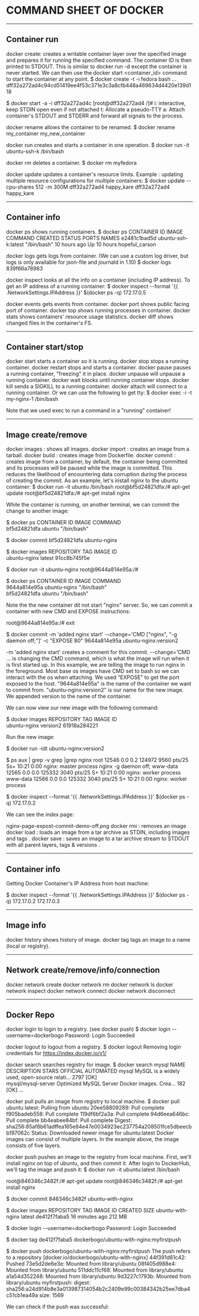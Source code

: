 # COMMAND SHEET OF DOCKER
------------------------------------------------------------------------------
## Container run
docker create: creates a writable container layer over the specified image and prepares it for running the specified command. The container ID is then printed to STDOUT. This is similar to docker run -d except the container is never started. We can then use the docker start <container_id> command to start the container at any point.
$ docker create -t -i fedora bash
...
dff32a272ad4c94cd51419ee4f53c371e3c3a8cfb448a469634d4420e139d118

$ docker start -a -i dff32a272ad4c
[root@dff32a272ad4 /]# 
i: interactive, keep STDIN open even if not attached
t: Allocate a pseudo-TTY
a: Attach container's STDOUT and STDERR and forward all signals to the process.

docker rename allows the container to be renamed.
$ docker rename my_container my_new_container

docker run creates and starts a container in one operation.
$ docker run -it ubuntu-ssh-k /bin/bash

docker rm deletes a container.
$ docker rm myfedora

docker update updates a container's resource limits. Example : updating multiple resource configurations for multiple containers:
$ docker update --cpu-shares 512 -m 300M dff32a272ad4 happy_kare
dff32a272ad4
happy_kare

------------------------------------------------------------------------------

## Container info
docker ps shows running containers.
$ docker ps 
CONTAINER ID        IMAGE                 COMMAND             CREATED             STATUS              PORTS               NAMES
e2481c1bad5d        ubuntu-ssh-k:latest   "/bin/bash"         10 hours ago        Up 10 hours                             hopeful_carson 

docker logs gets logs from container. (We can use a custom log driver, but logs is only available for json-file and journald in 1.10)
$ docker logs 839f66a78983

docker inspect looks at all the info on a container (including IP address).
To get an IP address of a running container:
$ docker inspect --format '{{ .NetworkSettings.IPAddress }}' $(docker ps -q)
172.17.0.5

docker events gets events from container.
docker port shows public facing port of container.
docker top shows running processes in container.
docker stats shows containers' resource usage statistics.
docker diff shows changed files in the container's FS.


------------------------------------------------------------------------------


## Container start/stop

docker start starts a container so it is running.
docker stop stops a running container.
docker restart stops and starts a container.
docker pause pauses a running container, "freezing" it in place.
docker unpause will unpause a running container.
docker wait blocks until running container stops.
docker kill sends a SIGKILL to a running container.
docker attach will connect to a running container.
Or we can use the following to get tty:
$ docker exec -i -t my-nginx-1 /bin/bash

Note that we used exec to run a command in a "running" container!



------------------------------------------------------------------------------


 
## Image create/remove

docker images : shows all images.
docker import : creates an image from a tarball.
docker build : creates image from Dockerfile.
docker commit : creates image from a container, by default, the container being committed and its processes will be paused while the image is committed. This reduces the likelihood of encountering data corruption during the process of creating the commit. As an example, let's install nginx to the ubuntu container:
$ docker run -it ubuntu /bin/bash
root@bf5d24821dfa:/# apt-get update
root@bf5d24821dfa:/# apt-get install nginx

While the container is running, on another terminal, we can commit the change to another image:

$ docker ps
CONTAINER ID        IMAGE               COMMAND             
bf5d24821dfa        ubuntu              "/bin/bash"  

$ docker commit bf5d24821dfa ubuntu-nginx

$ docker images
REPOSITORY       TAG                 IMAGE ID            
ubuntu-nginx     latest              91cc8b745f5e 

$ docker run -it ubuntu-nginx
root@9644a814e95a:/#

$ docker ps
CONTAINER ID        IMAGE               COMMAND            
9644a814e95a        ubuntu-nginx        "/bin/bash"       
bf5d24821dfa        ubuntu              "/bin/bash"       

Note the the new container dit not start "nginx" server. So, we can commit a container with new CMD and EXPOSE instructions:

root@9644a814e95a:/# exit

$ docker commit -m 'added nginx start' --change='CMD ["nginx", "-g daemon off;"]' -c "EXPOSE 80" 9644a814e95a ubuntu-nginx:version2


-m 'added nginx start' creates a comment for this commit.
--change='CMD ... is changing the CMD command, which is what the image will run when it is first started up. In this example, we are telling the image to run nginx in the foreground. Most base os images have CMD set to bash so we can interact with the os when attaching.
We used "EXPOSE" to get the port exposed to the host.
"9644a814e95a" is the name of the container we want to commit from.
"ubuntu-nginx:version2" is our name for the new image. We appended version to the name of the container.

We can now view our new image with the following command:

$ docker images
REPOSITORY         TAG                 IMAGE ID            
ubuntu-nginx       version2            61918a284221

Run the new image:

$ docker run -idt ubuntu-nginx:version2

$ ps aux | grep -v grep |grep nginx
root     12546  0.0  0.2 124972  9560 pts/25   Ss+  10:21   0:00 nginx: master process nginx -g daemon off;
www-data 12565  0.0  0.0 125332  3040 pts/25   S+   10:21   0:00 nginx: worker process
www-data 12566  0.0  0.0 125332  3040 pts/25   S+   10:21   0:00 nginx: worker process

$ docker inspect --format '{{ .NetworkSettings.IPAddress }}' $(docker ps -q)
172.17.0.2

We can see the index page:

nginx-page-expost-commit-demo-off.png
docker rmi : removes an image
docker load : loads an image from a tar archive as STDIN, including images and tags
.
docker save : saves an image to a tar archive stream to STDOUT with all parent layers, tags & versions
.



------------------------------------------------------------------------------


 
## Container info
Getting Docker Container's IP Address from host machine:

$ docker inspect --format '{{ .NetworkSettings.IPAddress }}' $(docker ps -q)
172.17.0.2
172.17.0.3


------------------------------------------------------------------------------

 
## Image info
docker history shows history of image.
docker tag tags an image to a name (local or registry).

------------------------------------------------------------------------------

## Network create/remove/info/connection
docker network create
docker network rm
docker network ls
docker network inspect
docker network connect
docker network disconnect



------------------------------------------------------------------------------


 
## Docker Repo
docker login to login to a registry. (see docker push)
$ docker login --username=dockerbogo
Password: 
Login Succeeded

docker logout to logout from a registry.
$ docker logout
Removing login credentials for https://index.docker.io/v1/

docker search searches registry for image.
$ docker search mysql
NAME                       DESCRIPTION                                     STARS     OFFICIAL   AUTOMATED
mysql                      MySQL is a widely used, open-source relati...   2797      [OK]       
mysql/mysql-server         Optimized MySQL Server Docker images. Crea...   182                  [OK]
...

docker pull pulls an image from registry to local machine.
$ docker pull ubuntu
latest: Pulling from ubuntu
20ee58809289: Pull complete 
f905badeb558: Pull complete 
119df6bf2a3a: Pull complete 
94d6eea646bc: Pull complete 
bb4eabee84bf: Pull complete 
Digest: sha256:85af8b61adffea165e84e47e0034923ec237754a208501fce5dbeecbb197062c
Status: Downloaded newer image for ubuntu:latest
Docker images can consist of multiple layers. In the example above, the image consists of five layers.


docker push pushes an image to the registry from local machine. First, we'll install nginx on top of ubuntu, and then commit it. After login to DockerHub, we'll tag the image and push it:
$ docker run -it ubuntu:latest /bin/bash

root@846346c3482f:/# apt-get update
root@846346c3482f:/# apt-get install nginx

$ docker commit 846346c3482f ubuntu-with-nginx

$ docker images
REPOSITORY           TAG      IMAGE ID        CREATED         SIZE
ubuntu-with-nginx    latest   de412f7faba5   16 minutes ago  212 MB

$ docker login --username=dockerbogo
Password: 
Login Succeeded

$ docker tag de412f7faba5 dockerbogo/ubuntu-with-nginx:myfirstpush

$ docker push dockerbogo/ubuntu-with-nginx:myfirstpush
The push refers to a repository [docker.io/dockerbogo/ubuntu-with-nginx]
44f391d61c42: Pushed 
73e5d2de6e3e: Mounted from library/ubuntu 
08f405d988e4: Mounted from library/ubuntu 
511ddc11cf68: Mounted from library/ubuntu 
a1a54d352248: Mounted from library/ubuntu 
9d3227c1793b: Mounted from library/ubuntu 
myfirstpush: digest: sha256:a24d914b8e3a013987314054b2c2409e99c00384342b25ee7dba4c51cb1ea49a size: 1569

We can check if the push was successful:
